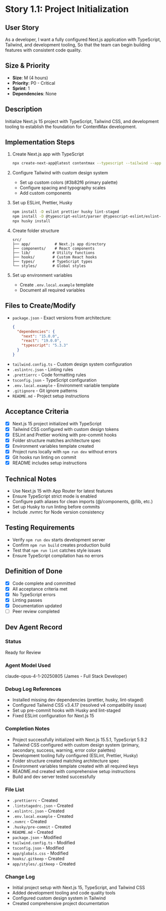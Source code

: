 # Story 1.1: Project Initialization

## User Story
As a developer,
I want a fully configured Next.js application with TypeScript, Tailwind, and development tooling,
So that the team can begin building features with consistent code quality.

## Size & Priority
- **Size**: M (4 hours)
- **Priority**: P0 - Critical
- **Sprint**: 1
- **Dependencies**: None

## Description
Initialize Next.js 15 project with TypeScript, Tailwind CSS, and development tooling to establish the foundation for ContentMax development.

## Implementation Steps

1. Create Next.js app with TypeScript
   ```bash
   npx create-next-app@latest contentmax --typescript --tailwind --app --src-dir --import-alias "@/*"
   ```

2. Configure Tailwind with custom design system
   - Set up custom colors (#3b82f6 primary palette)
   - Configure spacing and typography scales
   - Add custom components

3. Set up ESLint, Prettier, Husky
   ```bash
   npm install -D eslint prettier husky lint-staged
   npm install -D @typescript-eslint/parser @typescript-eslint/eslint-plugin
   npx husky install
   ```

4. Create folder structure
   ```
   src/
   ├── app/           # Next.js app directory
   ├── components/    # React components
   ├── lib/          # Utility functions
   ├── hooks/        # Custom React hooks
   ├── types/        # TypeScript types
   └── styles/       # Global styles
   ```

5. Set up environment variables
   - Create `.env.local.example` template
   - Document all required variables

## Files to Create/Modify

- `package.json` - Exact versions from architecture:
  ```json
  {
    "dependencies": {
      "next": "15.0.0",
      "react": "19.0.0",
      "typescript": "5.3.3"
    }
  }
  ```
- `tailwind.config.ts` - Custom design system configuration
- `.eslintrc.json` - Linting rules
- `.prettierrc` - Code formatting rules
- `tsconfig.json` - TypeScript configuration
- `.env.local.example` - Environment variable template
- `.gitignore` - Git ignore patterns
- `README.md` - Project setup instructions

## Acceptance Criteria

- [x] Next.js 15 project initialized with TypeScript
- [x] Tailwind CSS configured with custom design tokens
- [x] ESLint and Prettier working with pre-commit hooks
- [x] Folder structure matches architecture spec
- [x] Environment variables template created
- [x] Project runs locally with `npm run dev` without errors
- [x] Git hooks run linting on commit
- [x] README includes setup instructions

## Technical Notes

- Use Next.js 15 with App Router for latest features
- Ensure TypeScript strict mode is enabled
- Configure path aliases for clean imports (@/components, @/lib, etc.)
- Set up Husky to run linting before commits
- Include .nvmrc for Node version consistency

## Testing Requirements

- Verify `npm run dev` starts development server
- Confirm `npm run build` creates production build
- Test that `npm run lint` catches style issues
- Ensure TypeScript compilation has no errors

## Definition of Done

- [x] Code complete and committed
- [x] All acceptance criteria met
- [x] No TypeScript errors
- [x] Linting passes
- [x] Documentation updated
- [ ] Peer review completed

## Dev Agent Record

### Status
Ready for Review

### Agent Model Used
claude-opus-4-1-20250805 (James - Full Stack Developer)

### Debug Log References
- Installed missing dev dependencies (prettier, husky, lint-staged)
- Configured Tailwind CSS v3.4.17 (resolved v4 compatibility issue)
- Set up pre-commit hooks with Husky and lint-staged
- Fixed ESLint configuration for Next.js 15

### Completion Notes
- Project successfully initialized with Next.js 15.5.1, TypeScript 5.9.2
- Tailwind CSS configured with custom design system (primary, secondary, success, warning, error color palettes)
- Development tooling fully configured (ESLint, Prettier, Husky)
- Folder structure created matching architecture spec
- Environment variables template created with all required keys
- README.md created with comprehensive setup instructions
- Build and dev server tested successfully

### File List
- `.prettierrc` - Created
- `.lintstagedrc.json` - Created
- `.eslintrc.json` - Created
- `.env.local.example` - Created
- `.nvmrc` - Created
- `.husky/pre-commit` - Created
- `README.md` - Created
- `package.json` - Modified
- `tailwind.config.ts` - Modified
- `tsconfig.json` - Modified
- `app/globals.css` - Modified
- `hooks/.gitkeep` - Created
- `app/styles/.gitkeep` - Created

### Change Log
- Initial project setup with Next.js 15, TypeScript, and Tailwind CSS
- Added development tooling and code quality tools
- Configured custom design system in Tailwind
- Created comprehensive project documentation